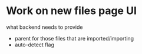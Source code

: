 # Work on new files page UI

what backend needs to provide

- parent for those files that are imported/importing
- auto-detect flag

